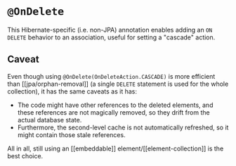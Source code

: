 # `@OnDelete`
This Hibernate-specific (i.e. non-JPA) annotation enables adding an `ON DELETE` behavior to an association, useful for setting a "cascade" action.

## Caveat
Even though using `@OnDelete(OnDeleteAction.CASCADE)` is more efficient than [[jpa/orphan-removal]] (a single `DELETE` statement is used for the whole collection), it has the same caveats as it has: 
* The code might have other references to the deleted elements, and these references are not magically removed, so they drift from the actual database state.
* Furthermore, the second-level cache is not automatically refreshed, so it might contain those stale references.

All in all, still using an [[embeddable]] element/[[element-collection]] is the best choice.
